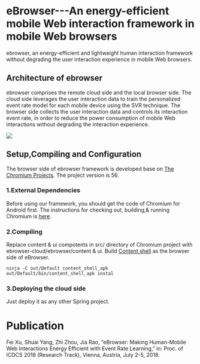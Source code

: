 # eBrowser---An energy-efficient mobile Web interaction framework in mobile Web browsers

ebrowser, an energy-efficient and lightweight human interaction framework without degrading the user interaction experience in mobile Web browsers.

## Architecture of ebrowser

ebrowser comprises the remote cloud side and the local browser side. The cloud side leverages the user interaction data to train the personalized event rate model for each mobile device using the SVR technique. The browser side collects the user interaction data and controls its interaction event rate, in order to reduce the power consumption of mobile Web interactions without degrading the interaction experience.

![](https://github.com/ebrowser-cloud/ebrowser/raw/master/images/architecture.png)  

## Setup,Compiling and Configuration

The browser side of ebrowser framework is developed base on [The Chromium Projects](https://www.chromium.org). The project version is 56.

### 1.External Dependencies

Before using our framework, you should get the code of Chromium for Android first. The instructions for checking out, building,& running Chromium is [here](https://chromium.googlesource.com/chromium/src/+/master/docs/android_build_instructions.md).

### 2.Compiling

Replace content & ui compotents in src/ directory of Chromium project with ebrowser-cloud/ebrowser/content & ui. Build [Content shell](https://chromium.googlesource.com/chromium/src/+/master/docs/android_build_instructions.md#Build-Content-shell) as the browser side of eBrowser.

```
ninja -C out/Default content_shell_apk
out/Default/bin/content_shell_apk instal
```
### 3.Deploying the cloud side
Just deploy it as any other Spring project.

# Publication
Fei Xu, Shuai Yang, Zhi Zhou, Jia Rao, “eBrowser: Making Human-Mobile Web Interactions Energy Efficient with Event Rate Learning,” in: Proc. of ICDCS 2018 (Research Track), Vienna, Austria, July 2-5, 2018.
